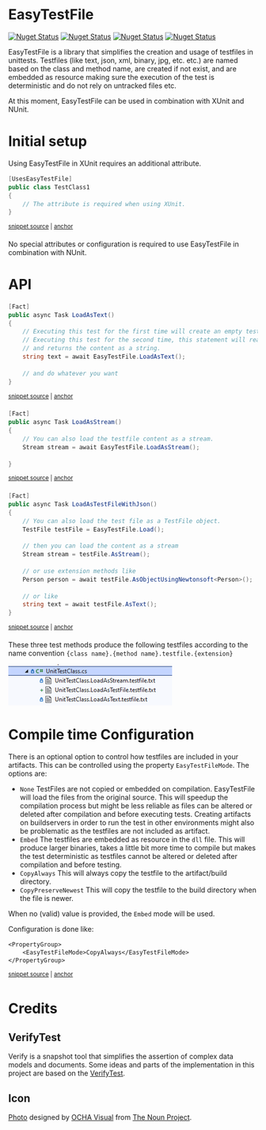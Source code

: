 # EasyTestFile

[![Nuget Status](https://img.shields.io/nuget/v/EasyTestFile.svg?label=EasyTestFile&style=flat-square)](https://www.nuget.org/packages/EasyTestFile/)
[![Nuget Status](https://img.shields.io/nuget/v/EasyTestFile.XUnit.svg?label=EasyTestFile.XUnit&style=flat-square)](https://www.nuget.org/packages/EasyTestFile.XUnit/)
[![Nuget Status](https://img.shields.io/nuget/v/EasyTestFile.NUnit.svg?label=EasyTestFile.NUnit&style=flat-square)](https://www.nuget.org/packages/EasyTestFile.NUnit/)
[![Nuget Status](https://img.shields.io/nuget/v/EasyTestFile.NewtonsoftJson.svg?label=EasyTestFile.NewtonsoftJson&style=flat-square)](https://www.nuget.org/packages/EasyTestFile.NewtonsoftJson/)


EasyTestFile is a library that simplifies the creation and usage of testfiles in unittests. 
Testfiles (like text, json, xml, binary, jpg, etc. etc.) are named based on the class and method name, are created if not exist, and are embedded as resource making sure the execution of the test is deterministic and do not rely on untracked files etc.

At this moment, EasyTestFile can be used in combination with XUnit and NUnit.

# Initial setup

Using EasyTestFile in XUnit requires an additional attribute.

<!-- snippet: XUnitAttributeUsage -->
<a id='snippet-xunitattributeusage'></a>
```cs
[UsesEasyTestFile]
public class TestClass1
{
    // The attribute is required when using XUnit.
}
```
<sup><a href='/tests/EasyTestFile.Xunit.Tests/Samples/Samples.cs#L6-L12' title='Snippet source file'>snippet source</a> | <a href='#snippet-xunitattributeusage' title='Start of snippet'>anchor</a></sup>
<!-- endSnippet -->

No special attributes or configuration is required to use EasyTestFile in combination with NUnit.

# API

<!-- snippet: LoadAsText -->
<a id='snippet-loadastext'></a>
```cs
[Fact]
public async Task LoadAsText()
{
    // Executing this test for the first time will create an empty testfile and throw an exception.
    // Executing this test for the second time, this statement will read the testfile
    // and returns the content as a string.
    string text = await EasyTestFile.LoadAsText();

    // and do whatever you want
}
```
<sup><a href='/tests/EasyTestFile.Xunit.Tests/Samples/UnitTestClass.cs#L12-L23' title='Snippet source file'>snippet source</a> | <a href='#snippet-loadastext' title='Start of snippet'>anchor</a></sup>
<!-- endSnippet -->


<!-- snippet: LoadAsStream -->
<a id='snippet-loadasstream'></a>
```cs
[Fact]
public async Task LoadAsStream()
{
    // You can also load the testfile content as a stream.
    Stream stream = await EasyTestFile.LoadAsStream();

}
```
<sup><a href='/tests/EasyTestFile.Xunit.Tests/Samples/UnitTestClass.cs#L25-L33' title='Snippet source file'>snippet source</a> | <a href='#snippet-loadasstream' title='Start of snippet'>anchor</a></sup>
<!-- endSnippet -->

<!-- snippet: LoadAsTestFile -->
<a id='snippet-loadastestfile'></a>
```cs
[Fact]
public async Task LoadAsTestFileWithJson()
{
    // You can also load the test file as a TestFile object.
    TestFile testFile = EasyTestFile.Load();

    // then you can load the content as a stream
    Stream stream = testFile.AsStream();

    // or use extension methods like
    Person person = await testFile.AsObjectUsingNewtonsoft<Person>();

    // or like
    string text = await testFile.AsText();
}
```
<sup><a href='/tests/EasyTestFile.Xunit.Tests/Samples/UnitTestClass.cs#L75-L91' title='Snippet source file'>snippet source</a> | <a href='#snippet-loadastestfile' title='Start of snippet'>anchor</a></sup>
<!-- endSnippet -->


These three test methods produce the following testfiles according to the name convention `{class name}.{method name}.testfile.{extension}`

![Solution Explorer TestFiles](/docs/images/SolutionExplorerTestFiles.png)

# Compile time Configuration

There is an optional option to control how testfiles are included in your artifacts. This can be controlled using the property `EasyTestFileMode`.
The options are:
- `None` TestFiles are not copied or embedded on compilation. EasyTestFile will load the files from the original source. This will speedup the compilation process but might be less reliable as files can be altered or deleted after compilation and before executing tests. Creating artifacts on buildservers in order to run the test in other environments might also be problematic as the testfiles are not included as artifact.
- `Embed` The testfiles are embedded as resource in the `dll` file. This will produce larger binaries, takes a little bit more time to compile but   makes the test deterministic as testfiles cannot be altered or deleted after compilation and before testing.
- `CopyAlways` This will always copy the testfile to the artifact/build directory.
- `CopyPreserveNewest` This will copy the testfile to the build directory when the file is newer.

When no (valid) value is provided, the `Embed` mode will be used.

Configuration is done like:

<!-- snippet: CompiletimeConfigurationEasyTestFileMode -->
<a id='snippet-compiletimeconfigurationeasytestfilemode'></a>
```csproj
<PropertyGroup>
	<EasyTestFileMode>CopyAlways</EasyTestFileMode>
</PropertyGroup>
```
<sup><a href='/tests/EasyTestFile.Xunit.CopyAlways.Tests/EasyTestFile.Xunit.CopyAlways.Tests.csproj#L28-L32' title='Snippet source file'>snippet source</a> | <a href='#snippet-compiletimeconfigurationeasytestfilemode' title='Start of snippet'>anchor</a></sup>
<!-- endSnippet -->

# Credits

## VerifyTest

Verify is a snapshot tool that simplifies the assertion of complex data models and documents. Some ideas and parts of the implementation in this project are based on the [VerifyTest](http://github.com/verifyTests/Verify/).

## Icon

[Photo](https://thenounproject.com/term/photo/2013925) designed by [OCHA Visual](https://thenounproject.com/ochavisual) from [The Noun Project](https://thenounproject.com).
